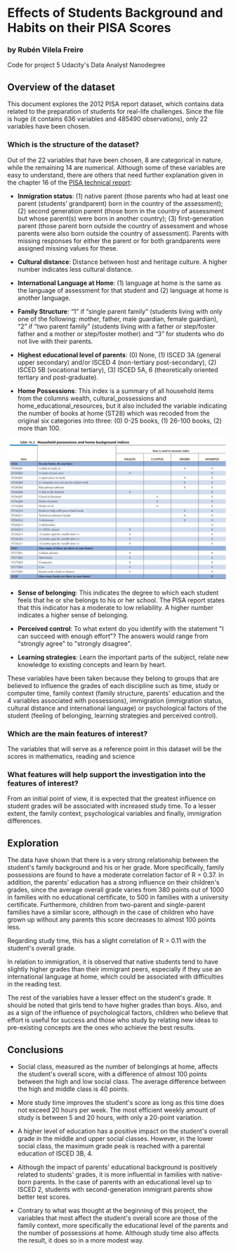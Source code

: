 # Effects of Students Background and Habits on their PISA Scores

### by Rubén Vilela Freire
Code for project 5 Udacity's Data Analyst Nanodegree

## Overview of the dataset

This document explores the 2012 PISA report dataset, which contains data related to the preparation of students for real-life challenges. Since the file is huge (it contains 636 variables and 485490 observations), only 22 variables have been chosen.

### Which is the structure of the dataset?

Out of the 22 variables that have been chosen, 8 are categorical in nature, while the remaining 14 are numerical. Although some of these variables are easy to understand, there are others that need further explanation given in the chapter 16 of the [PISA technical report](https://www.oecd.org/pisa/pisaproducts/PISA-2012-technical-report-final.pdf):

- **Inmigration status**: (1) native parent (those parents who had at least one parent (students’ grandparent) born in the country of the assessment); (2) second generation parent (those born in the country of assessment but whose parent(s) were born in another country); (3) first-generation parent (those parent born outside the country of assessment and whose parents were also born outside the country of assessment). Parents with missing responses for either the parent or for both grandparents were assigned missing values for these.


- **Cultural distance**: Distance between host and heritage culture. A higher number indicates less cultural distance.


- **International Language at Home**: (1) language at home is the same as the language of assessment for that student and (2) language at home is another language.


- **Family Structure**: “1” if “single parent family” (students living with only one of the following: mother, father, male guardian, female guardian), “2” if “two parent family” (students living with a father or step/foster father and a mother or step/foster mother) and “3” for students who do not live with their parents.

- **Highest educational level of parents**: (0) None, (1) ISCED 3A (general upper secondary) and/or ISCED 4 (non-tertiary post-secondary), (2) ISCED 5B (vocational tertiary), (3) ISCED 5A, 6 (theoretically oriented tertiary and post-graduate).


- **Home Possessions**: This index is a summary of all household items from the columns wealth, cultural_possessions and home_educational_resources, but it also included the variable indicating the number of books at home (ST28) which was recoded from the original six categories into three: (0) 0-25 books, (1) 26-100 books, (2) more than 100.

<img src="Possesions_table_report.PNG" alt="400" width="800"/>

- **Sense of belonging**: This indicates the degree to which each student feels that he or she belongs to his or her school. The PISA report states that this indicator has a moderate to low reliability. A higher number indicates a higher sense of belonging.


- **Perceived control**: To what extent do you identify with the statement "I can succeed with enough effort"? The answers would range from "strongly agree" to "strongly disagree".


- **Learning strategies**: Learn the important parts of the subject, relate new knowledge to existing concepts and learn by heart.

These variables have been taken because they belong to groups that are believed to influence the grades of each discipline such as time, study or computer time, family context (family structure, parents' education and the 4 variables associated with possessions), immigration (immigration status, cultural distance and international language) or psychological factors of the student (feeling of belonging, learning strategies and perceived control).

### Which are the main features of interest?

The variables that will serve as a reference point in this dataset will be the scores in mathematics, reading and science

### What features will help support the investigation into the features of interest?

From an initial point of view, it is expected that the greatest influence on student grades will be associated with increased study time. To a lesser extent, the family context, psychological variables and finally, immigration differences.

## Exploration

The data have shown that there is a very strong relationship between the student's family background and his or her grade. More specifically, family possessions are found to have a moderate correlation factor of R = 0.37. In addition, the parents' education has a strong influence on their children's grades, since the average overall grade varies from 380 points out of 1000 in families with no educational certificate, to 500 in families with a university certificate.  Furthermore, children from two-parent and single-parent families have a similar score, although in the case of children who have grown up without any parents this score decreases to almost 100 points less.

Regarding study time, this has a slight correlation of R = 0.11 with the student's overall grade.

In relation to immigration, it is observed that native students tend to have slightly higher grades than their immigrant peers, especially if they use an international language at home, which could be associated with difficulties in the reading test.

The rest of the variables have a lesser effect on the student's grade. It should be noted that girls tend to have higher grades than boys. Also, and as a sign of the influence of psychological factors, children who believe that effort is useful for success and those who study by relating new ideas to pre-existing concepts are the ones who achieve the best results.


## Conclusions

- Social class, measured as the number of belongings at home, affects the student's overall score, with a difference of almost 100 points between the high and low social class. The average difference between the high and middle class is 40 points.

- More study time improves the student's score as long as this time does not exceed 20 hours per week. The most efficient weekly amount of study is between 5 and 20 hours, with only a 20-point variation.

- A higher level of education has a positive impact on the student's overall grade in the middle and upper social classes. However, in the lower social class, the maximum grade peak is reached with a parental education of ISCED 3B, 4. 

- Although the impact of parents' educational background is positively related to students' grades, it is more influential in families with native-born parents. In the case of parents with an educational level up to ISCED 2, students with second-generation immigrant parents show better test scores.

- Contrary to what was thought at the beginning of this project, the variables that most affect the student's overall score are those of the family context, more specifically the educational level of the parents and the number of possessions at home. Although study time also affects the result, it does so in a more modest way.
